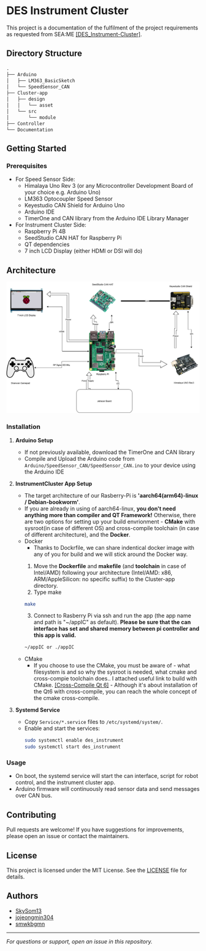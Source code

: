 # DES Instrument Cluster

This project is a documentation of the fulfilment of the project requirements as requested from SEA:ME [[DES_Instrument-Cluster]](https://github.com/SEA-ME/DES_Instrument-Cluster). 

## Directory Structure

```
.
├── Arduino
│   ├── LM363_BasicSketch
│   └── SpeedSensor_CAN
├── Cluster-app
│   ├── design
│   │   └── asset
│   └── src
│       └── module
├── Controller
└── Documentation
```

## Getting Started

### Prerequisites

- For Speed Sensor Side:
  * Himalaya Uno Rev 3 (or any Microcontroller Development Board of your choice e.g. Arduino Uno)
  * LM363 Optocoupler Speed Sensor
  * Keyestudio CAN Shield for Arduino Uno
  * Arduino IDE
  * TimerOne and CAN library from the Arduino IDE Library Manager
- For Instrument Cluster Side:
  * Raspberry Pi 4B
  * SeedStudio CAN HAT for Raspberry Pi
  * QT dependencies
  * 7 inch LCD Display (either HDMI or DSI will do)
 
## Architecture

![System Architecture](Documentation/Architecture.drawio.png)

### Installation

1. **Arduino Setup**
   - If not previously available, download the TimerOne and CAN library 
   - Compile and Upload the Arduino code from `Arduino/SpeedSensor_CAN/SpeedSensor_CAN.ino` to your device using the Arduino IDE

2. **InstrumentCluster App Setup**
	- The target architecture of our Rasberry-Pi is **'aarch64(arm64)-linux / Debian-bookworm'**.
	- If you are already in using of aarch64-linux, **you don't need anything more than compiler and QT Framework!** Otherwise, there are two options for setting up your build envrionment - **CMake** with sysroot(in case of different OS) and cross-compile toolchain (in case of different architecture), and the **Docker**.
	- Docker
		- Thanks to Dockrfile, we can share indentical docker image with any of you for build and we will stick around the Docker way.<p></p>
		1. Move the **Dockerfile** and **makefile** (and **toolchain** in case of Intel/AMD) following your architecture (Intel/AMD: x86, ARM/AppleSilicon: no specific suffix) to the Cluster-app directory.
		2. Type make
		```sh
		make
		```
		3. Connect to Rasberry Pi via ssh and run the app (the app name and path is "~/appIC" as default). **Please be sure that the can interface has set  and shared memory between pi controller and this app is valid.** 
		```sh
		~/appIC or ./appIC
	- CMake
		- If you choose to use the CMake, you must be aware of - what filesystem is and so why the sysroot is needed, what cmake and cross-compie toolchain does.. I attached useful link to build with CMake. [[Cross-Compile Qt 6]](https://wiki.qt.io/Cross-Compile_Qt_6_for_Raspberry_Pi) - Although it's about installation of the Qt6 with cross-compile, you can reach the whole concept of the cmake cross-compile.

3. **Systemd Service**
   - Copy `Service/*.service` files to `/etc/systemd/system/`.
   - Enable and start the services:
     ```sh
     sudo systemctl enable des_instrument
     sudo systemctl start des_instrument
     ```

### Usage

- On boot, the systemd service will start the can interface, script for robot control, and the instrument cluster app.
- Arduino firmware will continuously read sensor data and send messages over CAN bus.

## Contributing

Pull requests are welcome! If you have suggestions for improvements, please open an issue or contact the maintainers.

## License

This project is licensed under the MIT License. See the [LICENSE](LICENSE) file for details.

## Authors

- [SkySom13](https://github.com/SkySom13)
- [jojeongmin304](https://github.com/jojeongmin304)
- [smwkbgmn](https://github.com/smwkbgmn)

---

*For questions or support, open an issue in this repository.*
